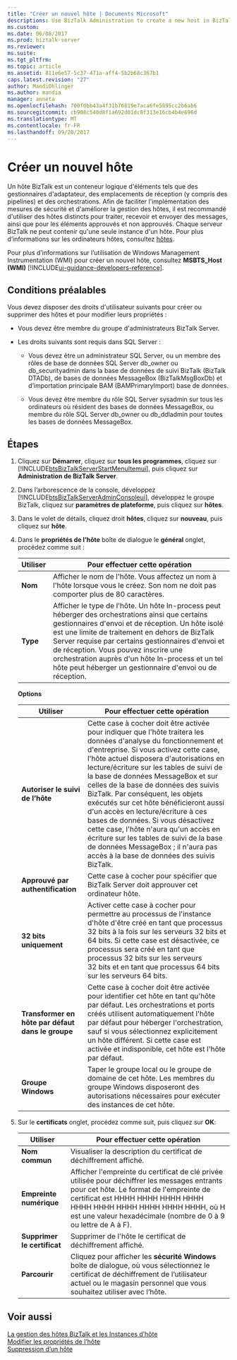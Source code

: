 ```yaml
---
title: "Créer un nouvel hôte | Documents Microsoft"
descriptions: Use BizTalk Administration to create a new host in BizTalk Server
ms.custom: 
ms.date: 06/08/2017
ms.prod: biztalk-server
ms.reviewer: 
ms.suite: 
ms.tgt_pltfrm: 
ms.topic: article
ms.assetid: 811e6e57-5c37-471a-aff4-5b2b68c367b1
caps.latest.revision: "27"
author: MandiOhlinger
ms.author: mandia
manager: anneta
ms.openlocfilehash: 700f0bb43a4f31b76819e7aca6fe5895cc2b6ab6
ms.sourcegitcommit: cb908c540d8f1a692d01dc8f313e16cb4b4e696d
ms.translationtype: MT
ms.contentlocale: fr-FR
ms.lasthandoff: 09/20/2017
---
```

# <a name="create-a-new-host"></a>Créer un nouvel hôte
Un hôte BizTalk est un conteneur logique d'éléments tels que des gestionnaires d'adaptateur, des emplacements de réception (y compris des pipelines) et des orchestrations. Afin de faciliter l'implémentation des mesures de sécurité et d'améliorer la gestion des hôtes, il est recommandé d'utiliser des hôtes distincts pour traiter, recevoir et envoyer des messages, ainsi que pour les éléments approuvés et non approuvés. Chaque serveur BizTalk ne peut contenir qu'une seule instance d'un hôte. Pour plus d’informations sur les ordinateurs hôtes, consultez [hôtes](../core/hosts.md).  
  
 Pour plus d’informations sur l’utilisation de Windows Management Instrumentation (WMI) pour créer un nouvel hôte, consultez **MSBTS_Host (WMI)** [!INCLUDE[ui-guidance-developers-reference](../includes/ui-guidance-developers-reference.md)].
  
## <a name="prerequisites"></a>Conditions préalables  
 Vous devez disposer des droits d'utilisateur suivants pour créer ou supprimer des hôtes et pour modifier leurs propriétés :  
  
-   Vous devez être membre du groupe d'administrateurs BizTalk Server.  
  
-   Les droits suivants sont requis dans SQL Server :  
  
    -   Vous devez être un administrateur SQL Server, ou un membre des rôles de base de données SQL Server db_owner ou db_securityadmin dans la base de données de suivi BizTalk (BizTalk DTADb), de bases de données MessageBox (BizTalkMsgBoxDb) et d’importation principale BAM (BAMPrimaryImport) base de données.  
  
    -   Vous devez être membre du rôle SQL Server sysadmin sur tous les ordinateurs où résident des bases de données MessageBox, ou membre du rôle SQL Server db_owner ou db_ddladmin pour toutes les bases de données MessageBox.  
  
## <a name="steps"></a>Étapes
  
1.  Cliquez sur **Démarrer**, cliquez sur **tous les programmes**, cliquez sur [!INCLUDE[btsBizTalkServerStartMenuItemui](../includes/btsbiztalkserverstartmenuitemui-md.md)], puis cliquez sur **Administration de BizTalk Server**.  
  
2.  Dans l’arborescence de la console, développez [!INCLUDE[btsBizTalkServerAdminConsoleui](../includes/btsbiztalkserveradminconsoleui-md.md)], développez le groupe BizTalk, cliquez sur **paramètres de plateforme**, puis cliquez sur **hôtes**.  
  
3.  Dans le volet de détails, cliquez droit **hôtes**, cliquez sur **nouveau**, puis cliquez sur **hôte**.  
  
4.  Dans le **propriétés de l’hôte** boîte de dialogue le **général** onglet, procédez comme suit :  
  
    |Utiliser|Pour effectuer cette opération|  
    |--------------|----------------|  
    |**Nom**|Afficher le nom de l'hôte. Vous affectez un nom à l'hôte lorsque vous le créez. Son nom ne doit pas comporter plus de 80 caractères.|  
    |**Type**|Afficher le type de l'hôte. Un hôte In-process peut héberger des orchestrations ainsi que certains gestionnaires d'envoi et de réception. Un hôte isolé est une limite de traitement en dehors de BizTalk Server requise par certains gestionnaires d'envoi et de réception. Vous pouvez inscrire une orchestration auprès d'un hôte In-process et un tel hôte peut héberger un gestionnaire d'envoi ou de réception.|  
  
     **Options**  
  
    |Utiliser|Pour effectuer cette opération|  
    |--------------|----------------|  
    |**Autoriser le suivi de l’hôte**|Cette case à cocher doit être activée pour indiquer que l'hôte traitera les données d'analyse du fonctionnement et d'entreprise. Si vous activez cette case, l'hôte actuel disposera d'autorisations en lecture/écriture sur les tables de suivi de la base de données MessageBox et sur celles de la base de données des suivis BizTalk. Par conséquent, les objets exécutés sur cet hôte bénéficieront aussi d'un accès en lecture/écriture à ces bases de données. Si vous désactivez cette case, l'hôte n'aura qu'un accès en écriture sur les tables de suivi de la base de données MessageBox ; il n'aura pas accès à la base de données des suivis BizTalk.|  
    |**Approuvé par authentification**|Cette case à cocher pour spécifier que BizTalk Server doit approuver cet ordinateur hôte.|  
    |**32 bits uniquement**|Activer cette case à cocher pour permettre au processus de l'instance d'hôte d'être créé en tant que processus 32 bits à la fois sur les serveurs 32 bits et 64 bits. Si cette case est désactivée, ce processus sera créé en tant que processus 32 bits sur les serveurs 32 bits et en tant que processus 64 bits sur les serveurs 64 bits.|  
    |**Transformer en hôte par défaut dans le groupe**|Cette case à cocher doit être activée pour identifier cet hôte en tant qu'hôte par défaut. Les orchestrations et ports créés utilisent automatiquement l'hôte par défaut pour héberger l'orchestration, sauf si vous sélectionnez explicitement un hôte différent. Si cette case est activée et indisponible, cet hôte est l'hôte par défaut.|  
    |**Groupe Windows**|Taper le groupe local ou le groupe de domaine de cet hôte. Les membres du groupe Windows disposeront des autorisations nécessaires pour exécuter des instances de cet hôte.|  
  
5.  Sur le **certificats** onglet, procédez comme suit, puis cliquez sur **OK**:  
  
    |Utiliser|Pour effectuer cette opération|  
    |--------------|----------------|  
    |**Nom commun**|Visualiser la description du certificat de déchiffrement affiché.|  
    |**Empreinte numérique**|Afficher l'empreinte du certificat de clé privée utilisée pour déchiffrer les messages entrants pour cet hôte. Le format de l'empreinte de certificat est HHHH HHHH HHHH HHHH HHHH HHHH HHHH HHHH HHHH HHHH, où H est une valeur hexadécimale (nombre de 0 à 9 ou lettre de A à F).|  
    |**Supprimer le certificat**|Supprimer de l'hôte le certificat de déchiffrement affiché.|  
    |**Parcourir**|Cliquez pour afficher les **sécurité Windows** boîte de dialogue, où vous sélectionnez le certificat de déchiffrement de l’utilisateur actuel ou le magasin personnel que vous souhaitez utiliser avec l’hôte.|  
  
## <a name="see-also"></a>Voir aussi  
 [La gestion des hôtes BizTalk et les Instances d’hôte](../core/managing-biztalk-hosts-and-host-instances.md)   
 [Modifier les propriétés de l’hôte](../core/how-to-modify-host-properties.md)   
 [Suppression d’un hôte](../core/how-to-delete-a-host.md)